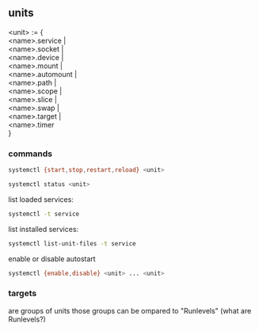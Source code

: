 
## units
\<unit\> := {  
	\<name\>.service |  
	\<name\>.socket |  
	\<name\>.device |  
	\<name\>.mount |  
	\<name\>.automount |  
	\<name\>.path |  
	\<name\>.scope |  
	\<name\>.slice |  
	\<name\>.swap |  
	\<name\>.target |  
	\<name\>.timer  
}


### commands
```BASH
systemctl {start,stop,restart,reload} <unit>
```

```BASH
systemctl status <unit>
```

list loaded services:
```BASH
systemctl -t service 
```

list installed services:
```BASH
systemctl list-unit-files -t service 
```

enable or disable autostart 
```BASH
systemctl {enable,disable} <unit> ... <unit>
```


### targets
are groups of units
those groups can be ompared to "Runlevels" (what are Runlevels?)

